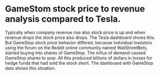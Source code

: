 # GameStom stock price to revenue analysis compared to Tesla.


Typically when company revenue rise also stock price is up and when revenue drops the stock price also drops. The Tesla dashboard shows this. But GameStop stock price behavior differed, because individual investors using the forum on the Reddit online community named WallStreetBets, started buying into shares of GameStop. The influx of demand caused GameStop shares to soar. All this produced billions of dollars in losses for hedge funds that had sold the stock short. The dashboard with GameStop data shows this situation.
